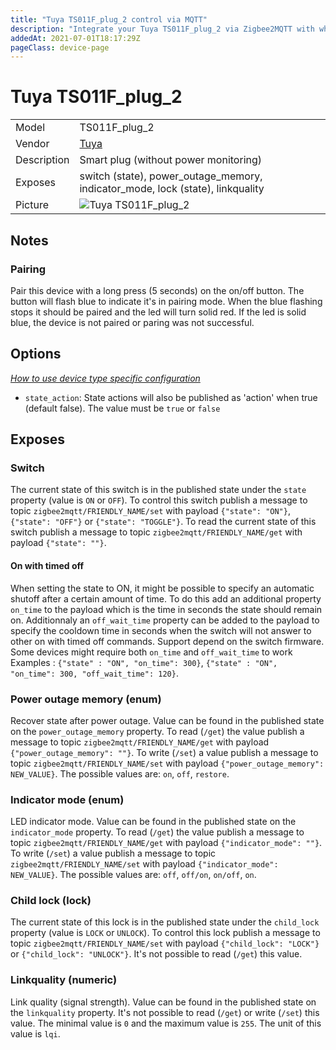 ```yaml
---
title: "Tuya TS011F_plug_2 control via MQTT"
description: "Integrate your Tuya TS011F_plug_2 via Zigbee2MQTT with whatever smart home infrastructure you are using without the vendor's bridge or gateway."
addedAt: 2021-07-01T18:17:29Z
pageClass: device-page
---
```


<!-- !!!! -->
<!-- ATTENTION: This file is auto-generated through docgen! -->
<!-- You can only edit the "Notes"-Section between the two comment lines "Notes BEGIN" and "Notes END". -->
<!-- Do not use h1 or h2 heading within "## Notes"-Section. -->
<!-- !!!! -->

# Tuya TS011F_plug_2

|     |     |
|-----|-----|
| Model | TS011F_plug_2  |
| Vendor  | [Tuya](/supported-devices/#v=Tuya)  |
| Description | Smart plug (without power monitoring) |
| Exposes | switch (state), power_outage_memory, indicator_mode, lock (state), linkquality |
| Picture | ![Tuya TS011F_plug_2](https://www.zigbee2mqtt.io/images/devices/TS011F_plug_2.png) |


<!-- Notes BEGIN: You can edit here. Add "## Notes" headline if not already present. -->
## Notes


### Pairing
Pair this device with a long press (5 seconds) on the on/off button. The button will flash blue to indicate it's in pairing mode. When the blue flashing stops it should be paired and the led will turn solid red. If the led is solid blue, the device is not paired or paring was not successful.
<!-- Notes END: Do not edit below this line -->



## Options
*[How to use device type specific configuration](../guide/configuration/devices-groups.md#specific-device-options)*

* `state_action`: State actions will also be published as 'action' when true (default false). The value must be `true` or `false`


## Exposes

### Switch 
The current state of this switch is in the published state under the `state` property (value is `ON` or `OFF`).
To control this switch publish a message to topic `zigbee2mqtt/FRIENDLY_NAME/set` with payload `{"state": "ON"}`, `{"state": "OFF"}` or `{"state": "TOGGLE"}`.
To read the current state of this switch publish a message to topic `zigbee2mqtt/FRIENDLY_NAME/get` with payload `{"state": ""}`.

#### On with timed off
When setting the state to ON, it might be possible to specify an automatic shutoff after a certain amount of time. To do this add an additional property `on_time` to the payload which is the time in seconds the state should remain on.
Additionnaly an `off_wait_time` property can be added to the payload to specify the cooldown time in seconds when the switch will not answer to other on with timed off commands.
Support depend on the switch firmware. Some devices might require both `on_time` and `off_wait_time` to work
Examples : `{"state" : "ON", "on_time": 300}`, `{"state" : "ON", "on_time": 300, "off_wait_time": 120}`.

### Power outage memory (enum)
Recover state after power outage.
Value can be found in the published state on the `power_outage_memory` property.
To read (`/get`) the value publish a message to topic `zigbee2mqtt/FRIENDLY_NAME/get` with payload `{"power_outage_memory": ""}`.
To write (`/set`) a value publish a message to topic `zigbee2mqtt/FRIENDLY_NAME/set` with payload `{"power_outage_memory": NEW_VALUE}`.
The possible values are: `on`, `off`, `restore`.

### Indicator mode (enum)
LED indicator mode.
Value can be found in the published state on the `indicator_mode` property.
To read (`/get`) the value publish a message to topic `zigbee2mqtt/FRIENDLY_NAME/get` with payload `{"indicator_mode": ""}`.
To write (`/set`) a value publish a message to topic `zigbee2mqtt/FRIENDLY_NAME/set` with payload `{"indicator_mode": NEW_VALUE}`.
The possible values are: `off`, `off/on`, `on/off`, `on`.

### Child lock (lock)
The current state of this lock is in the published state under the `child_lock` property (value is `LOCK` or `UNLOCK`).
To control this lock publish a message to topic `zigbee2mqtt/FRIENDLY_NAME/set` with payload `{"child_lock": "LOCK"}` or `{"child_lock": "UNLOCK"}`.
It's not possible to read (`/get`) this value.

### Linkquality (numeric)
Link quality (signal strength).
Value can be found in the published state on the `linkquality` property.
It's not possible to read (`/get`) or write (`/set`) this value.
The minimal value is `0` and the maximum value is `255`.
The unit of this value is `lqi`.

